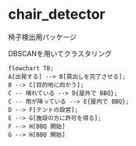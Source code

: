# chair_detector

椅子検出用パッケージ

DBSCANを用いてクラスタリング

```mermaid
flowchart TB;
A[出発する] --> B[買出しを完了させる];
B --> C[目的地に向かう];
C -- 晴れている --> D{屋外で BBQ};
C -- 雨が降っている --> E{屋内で BBQ};
D --> F[テントの設営];
E --> G[施設の方に許可を得る];
F --> H[BBQ 開始]
G --> H[BBQ 開始]
```
